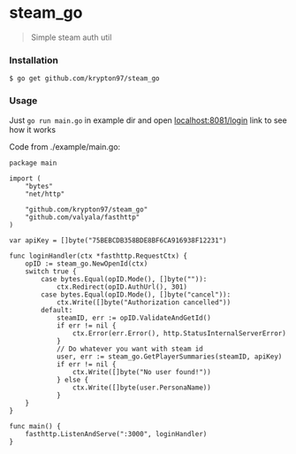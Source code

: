 # steam_go
> Simple steam auth util

### Installation
```
$ go get github.com/krypton97/steam_go
```
### Usage
Just <code>go run main.go</code> in example dir and open [localhost:8081/login](http://localhost:8081/login) link to see how it works

Code from ./example/main.go:
```
package main

import (
	"bytes"
	"net/http"

	"github.com/krypton97/steam_go"
	"github.com/valyala/fasthttp"
)

var apiKey = []byte("75BEBCDB358BDE8BF6CA916938F12231")

func loginHandler(ctx *fasthttp.RequestCtx) {
	opID := steam_go.NewOpenId(ctx)
	switch true {
		case bytes.Equal(opID.Mode(), []byte("")):
			ctx.Redirect(opID.AuthUrl(), 301)
		case bytes.Equal(opID.Mode(), []byte("cancel")):
			ctx.Write([]byte("Authorization cancelled"))
		default:
			steamID, err := opID.ValidateAndGetId()
			if err != nil {
				ctx.Error(err.Error(), http.StatusInternalServerError)
			}
			// Do whatever you want with steam id
			user, err := steam_go.GetPlayerSummaries(steamID, apiKey)
			if err != nil {
				ctx.Write([]byte("No user found!"))
			} else {
				ctx.Write([]byte(user.PersonaName))
			}
	}
}

func main() {
	fasthttp.ListenAndServe(":3000", loginHandler)
}

```

